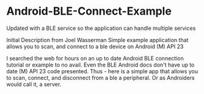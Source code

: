 # Android-BLE-Connect-Example

Updated with a BLE service so the application can handle multiple services

Initial Description from Joel Wasserman
Simple example application that allows you to scan, and connect to a ble device on Android (M) API 23

I searched the web for hours on an up to date Android BLE connection tutorial or example to no avail. Even the BLE Android docs don't have up to date (M) API 23 code presented. Thus - here is a simple app that allows you to scan, connect, and disconnect from a ble a peripheral. Or as Androiders would call it, a server. 
